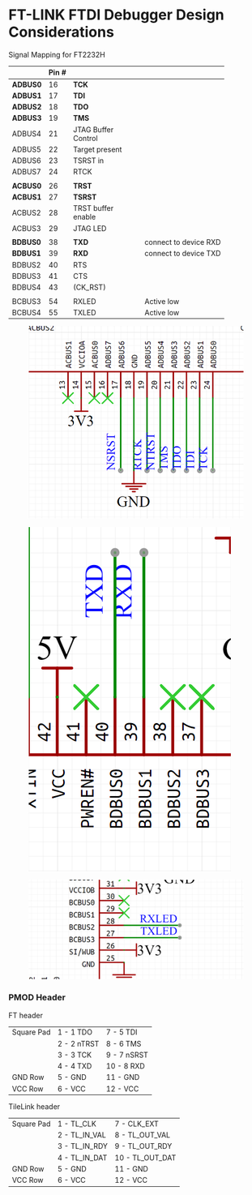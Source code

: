 # FT-LINK FTDI Debugger Design Considerations

Signal Mapping for FT2232H

<table><thead><tr><th></th><th>Pin #</th><th width="127"></th><th></th></tr></thead><tbody><tr><td><strong>ADBUS0</strong></td><td>16</td><td><strong>TCK</strong></td><td></td></tr><tr><td><strong>ADBUS1</strong></td><td>17</td><td><strong>TDI</strong></td><td></td></tr><tr><td><strong>ADBUS2</strong></td><td>18</td><td><strong>TDO</strong></td><td></td></tr><tr><td><strong>ADBUS3</strong></td><td>19</td><td><strong>TMS</strong></td><td></td></tr><tr><td>ADBUS4</td><td>21</td><td>JTAG Buffer Control</td><td></td></tr><tr><td>ADBUS5</td><td>22</td><td>Target present</td><td></td></tr><tr><td>ADBUS6</td><td>23</td><td>TSRST in</td><td></td></tr><tr><td>ADBUS7</td><td>24</td><td>RTCK</td><td></td></tr><tr><td></td><td></td><td></td><td></td></tr><tr><td><strong>ACBUS0</strong></td><td>26</td><td><strong>TRST</strong></td><td></td></tr><tr><td><strong>ACBUS1</strong></td><td>27</td><td><strong>TSRST</strong></td><td></td></tr><tr><td>ACBUS2</td><td>28</td><td>TRST buffer enable</td><td></td></tr><tr><td>ACBUS3</td><td>29</td><td>JTAG LED</td><td></td></tr><tr><td></td><td></td><td></td><td></td></tr><tr><td><strong>BDBUS0</strong></td><td>38</td><td><strong>TXD</strong></td><td>connect to device RXD</td></tr><tr><td><strong>BDBUS1</strong></td><td>39</td><td><strong>RXD</strong></td><td>connect to device TXD</td></tr><tr><td>BDBUS2</td><td>40</td><td>RTS</td><td></td></tr><tr><td>BDBUS3</td><td>41</td><td>CTS</td><td></td></tr><tr><td>BDBUS4</td><td>43</td><td>(CK_RST)</td><td></td></tr><tr><td></td><td></td><td></td><td></td></tr><tr><td>BCBUS3</td><td>54</td><td>RXLED</td><td>Active low</td></tr><tr><td>BCBUS4</td><td>55</td><td>TXLED</td><td>Active low</td></tr></tbody></table>









<figure><img src="../.gitbook/assets/image.png" alt=""><figcaption></figcaption></figure>



<figure><img src="../.gitbook/assets/image (1).png" alt=""><figcaption></figcaption></figure>



<figure><img src="../.gitbook/assets/image (2).png" alt=""><figcaption></figcaption></figure>





### PMOD Header

FT header

|            |             |             |
| ---------- | ----------- | ----------- |
| Square Pad | 1 - 1 TDO   | 7 - 5 TDI   |
|            | 2 - 2 nTRST | 8 - 6 TMS   |
|            | 3 - 3 TCK   | 9 - 7 nSRST |
|            | 4 - 4 TXD   | 10 - 8 RXD  |
| GND Row    | 5 - GND     | 11 - GND    |
| VCC Row    | 6 - VCC     | 12 - VCC    |



TileLink header

|            |                 |                   |
| ---------- | --------------- | ----------------- |
| Square Pad | 1 - TL\_CLK     | 7 - CLK\_EXT      |
|            | 2 - TL\_IN\_VAL | 8 - TL\_OUT\_VAL  |
|            | 3 - TL\_IN\_RDY | 9 - TL\_OUT\_RDY  |
|            | 4 - TL\_IN\_DAT | 10 - TL\_OUT\_DAT |
| GND Row    | 5 - GND         | 11 - GND          |
| VCC Row    | 6 - VCC         | 12 - VCC          |

